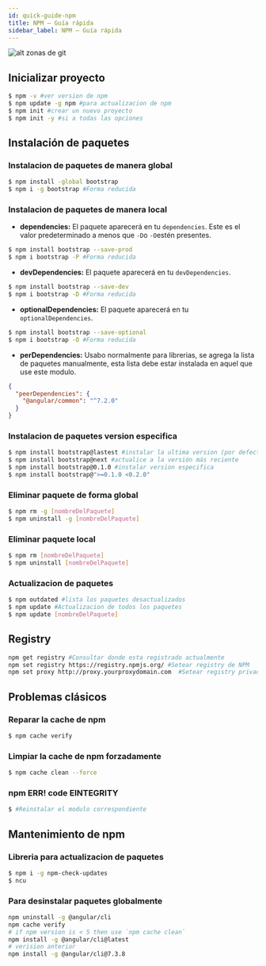 ```yaml
---
id: quick-guide-npm
title: NPM – Guía rápida
sidebar_label: NPM – Guía rápida
---
```

![alt zonas de git](https://codigoonclick.com/wp-content/uploads/2019/05/npm-nodejs.jpeg)

Inicializar proyecto
-------
```bash
$ npm -v #ver version de npm 
$ npm update -g npm #para actualizacion de npm
$ npm init #crear un nuevo proyecto
$ npm init -y #si a todas las opciones
```

Instalación de paquetes
-------
### Instalacion de paquetes de manera global

```bash
$ npm install -global bootstrap 
$ npm i -g bootstrap #Forma reducida
```
### Instalacion de paquetes de manera local

- **dependencies:** El paquete aparecerá en tu `dependencies`. Este es el valor predeterminado a menos que `-D`o `-O`estén presentes.
```bash
$ npm install bootstrap --save-prod
$ npm i bootstrap -P #Forma reducida
```
- **devDependencies:** El paquete aparecerá en tu `devDependencies`.
```bash
$ npm install bootstrap --save-dev
$ npm i bootstrap -D #Forma reducida
```
- **optionalDependencies:** El paquete aparecerá en tu `optionalDependencies`.
```bash
$ npm install bootstrap --save-optional
$ npm i bootstrap -O #Forma reducida
```
- **perDependencies:** Usabo normalmente para librerias, se agrega la lista de paquetes manualmente, esta 
lista debe estar instalada en aquel que use este modulo.

```json
{
  "peerDependencies": {
    "@angular/common": "^7.2.0"
  }
}

```

### Instalacion de paquetes version especifica
```bash
$ npm install bootstrap@lastest #instalar la ultima version (por defecto)
$ npm install bootstrap@next #actualice a la versión más reciente
$ npm install bootstrap@0.1.0 #instalar version especifica
$ npm install bootstrap@">=0.1.0 <0.2.0"
```
### Eliminar paquete de forma global
```bash
$ npm rm -g [nombreDelPaquete]
$ npm uninstall -g [nombreDelPaquete]
```

### Eliminar paquete local
```bash
$ npm rm [nombreDelPaquete]
$ npm uninstall [nombreDelPaquete]
```
### Actualizacion de paquetes
```bash
$ npm outdated #lista los paquetes desactualizados
$ npm update #Actualizacion de todos los paquetes
$ npm update [nombreDelPaquete]
```
Registry
-------
```bash
npm get registry #Consultar donde esta registrado actualmente
npm set registry https://registry.npmjs.org/ #Setear registry de NPM
npm set proxy http://proxy.yourproxydomain.com  #Setear registry privado
```

Problemas clásicos
-------

### Reparar la cache de npm
```bash
$ npm cache verify
```
### Limpiar la cache de npm forzadamente
```bash
$ npm cache clean --force
```
### npm ERR! code EINTEGRITY
```bash
$ #Reinstalar el modulo correspondiente
```
Mantenimiento de npm
-------
### Libreria para actualizacion de paquetes
```bash
$ npm i -g npm-check-updates
$ ncu
```

### Para desinstalar paquetes globalmente
```bash
npm uninstall -g @angular/cli
npm cache verify
# if npm version is < 5 then use `npm cache clean` 
npm install -g @angular/cli@latest
# verision anterior 
npm install -g @angular/cli@7.3.8
```




